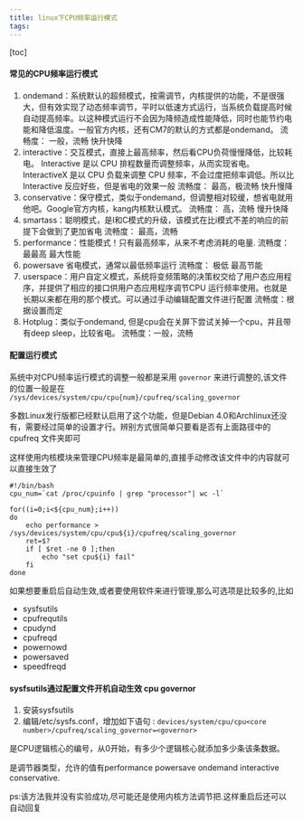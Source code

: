 ```yaml
---
title: linux下CPU频率运行模式
tags: 
---
```


[toc]

#### 常见的CPU频率运行模式

1. ondemand：系统默认的超频模式，按需调节，内核提供的功能，不是很强大，但有效实现了动态频率调节，平时以低速方式运行，当系统负载提高时候自动提高频率。以这种模式运行不会因为降频造成性能降低，同时也能节约电能和降低温度。一般官方内核，还有CM7的默认的方式都是ondemand。
	流畅度： 一般，流畅  快升快降
2. interactive：交互模式，直接上最高频率，然后看CPU负荷慢慢降低，比较耗电。  Interactive 是以 CPU 排程数量而调整频率，从而实现省电。InteractiveX 是以 CPU 负载来调整 CPU 频率，不会过度把频率调低。所以比 Interactive 反应好些，但是省电的效果一般 
	流畅度： 最高，极流畅  快升慢降
3. conservative：保守模式，类似于ondemand，但调整相对较缓，想省电就用他吧。Google官方内核，kang内核默认模式。 
	流畅度： 高，流畅  慢升快降
4. smartass：聪明模式，是I和C模式的升级，该模式在比i模式不差的响应的前提下会做到了更加省电
	流畅度： 最高，流畅
5. performance：性能模式！只有最高频率，从来不考虑消耗的电量.
	流畅度：最最高 最大性能
6. powersave 省电模式，通常以最低频率运行
	流畅度： 极低  最高节能
7. userspace：用户自定义模式，系统将变频策略的决策权交给了用户态应用程序，并提供了相应的接口供用户态应用程序调节CPU 运行频率使用。也就是长期以来都在用的那个模式。可以通过手动编辑配置文件进行配置
	流畅度：根据设置而定
8. Hotplug：类似于ondemand, 但是cpu会在关屏下尝试关掉一个cpu，并且带有deep sleep，比较省电。
	流畅度：一般，流畅
	
#### 配置运行模式

系统中对CPU频率运行模式的调整一般都是采用 `governor` 来进行调整的,该文件的位置一般是在 `/sys/devices/system/cpu/cpu{num}/cpufreq/scaling_governor`

多数Linux发行版都已经默认启用了这个功能，但是Debian 4.0和Archlinux还没有，需要经过简单的设置才行。辨别方式很简单只要看是否有上面路径中的 cpufreq 文件夹即可

这样使用内核模块来管理CPU频率是最简单的,直接手动修改该文件中的内容就可以直接生效了

```
#!/bin/bash
cpu_num=`cat /proc/cpuinfo | grep "processor"| wc -l`

for((i=0;i<${cpu_num};i++))
do
    echo performance > /sys/devices/system/cpu/cpu${i}/cpufreq/scaling_governor
    ret=$?
    if [ $ret -ne 0 ];then
        echo "set cpu${i} fail"
    fi
done
```

如果想要重启后自动生效,或者要使用软件来进行管理,那么可选项是比较多的,比如

- sysfsutils
- cpufrequtils
- cpudynd
- cpufreqd
- powernowd
- powersaved
- speedfreqd

#### sysfsutils通过配置文件开机自动生效 cpu governor

1. 安装sysfsutils
2. 编辑/etc/sysfs.conf，增加如下语句 : `devices/system/cpu/cpu<core number>/cpufreq/scaling_governor=<governor>`

<core number>	是CPU逻辑核心的编号，从0开始，有多少个逻辑核心就添加多少条该条数据。

<governor>			是调节器类型，允许的值有performance powersave ondemand interactive conservative.

ps:该方法我并没有实验成功,尽可能还是使用内核方法调节把.这样重启后还可以自动回复